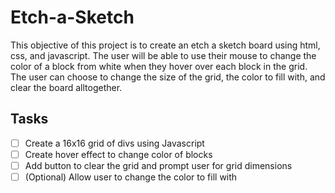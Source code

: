 # Etch-a-Sketch
This objective of this project is to create an etch a sketch board using html, css, and javascript. The user will be able to use their mouse to change the color of a block from white when they hover over each block in the grid. The user can choose to change the size of the grid, the color to fill with, and clear the board alltogether.

## Tasks
- [ ] Create a 16x16 grid of divs using Javascript
- [ ] Create hover effect to change color of blocks
- [ ] Add button to clear the grid and prompt user for grid dimensions
- [ ] \(Optional) Allow user to change the color to fill with